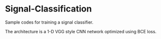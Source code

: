 # Signal-Classification

Sample codes for training a signal classifier.

The architecture is a 1-D VGG style CNN network optimized using BCE loss.
